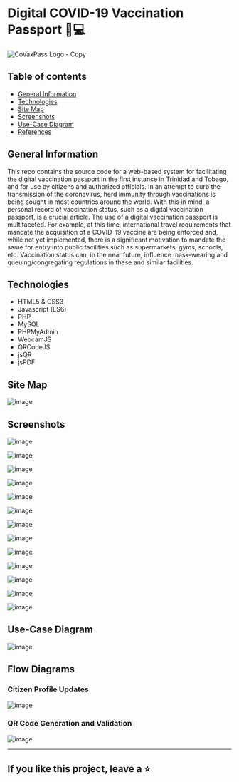 # Digital COVID-19 Vaccination Passport 💉💻

![CoVaxPass Logo - Copy](https://user-images.githubusercontent.com/55777067/159198294-b6046443-22c7-4a4a-b665-2539aa155dbb.PNG)

## Table of contents
* [General Information](#general-info)
* [Technologies](#technologies)
* [Site Map](#site-map)
* [Screenshots](#screenshots)
* [Use-Case Diagram](#use-case)
* [References](#references)

## General Information
This repo contains the source code for a web-based system for facilitating the digital vaccination passport in the first instance in Trinidad and Tobago, and for use by citizens and authorized officials. In an attempt to curb the transmission of the coronavirus, herd immunity through vaccinations is being sought in most countries around the world. With this in mind, a personal record of vaccination status, such as a digital vaccination passport, is a crucial article. The use of a digital vaccination passport is multifaceted. For example, at this time, international travel requirements that mandate the acquisition of a COVID-19 vaccine are being enforced and, while not yet implemented, there is a significant motivation to mandate the same for entry into public facilities such as supermarkets, gyms, schools, etc. Vaccination status can, in the near future, influence mask-wearing and queuing/congregating regulations in these and similar facilities. 

## Technologies

- HTML5 & CSS3
- Javascript (ES6)
- PHP
- MySQL
- PHPMyAdmin
- WebcamJS
- QRCodeJS
- jsQR
- jsPDF

## Site Map

![image](https://user-images.githubusercontent.com/55777067/161369116-077e78a1-758b-4f99-84d7-dc3bf2801b76.png)

## Screenshots

![image](https://user-images.githubusercontent.com/55777067/168417872-4a8febe7-7889-44a6-ae9f-24193848ba7b.png)

![image](https://user-images.githubusercontent.com/55777067/168417746-6b60499d-4500-4543-b076-e45d79054f7f.png)

![image](https://user-images.githubusercontent.com/55777067/168417736-748a3bd8-bfd8-4c27-b4dc-12e074e13ccd.png)

![image](https://user-images.githubusercontent.com/55777067/168418119-bd8f80fc-cd70-4d4d-adb0-b17350b4222f.png)

![image](https://user-images.githubusercontent.com/55777067/168417721-57ff8b95-a138-461c-9612-5b9329906856.png)

![image](https://user-images.githubusercontent.com/55777067/168417713-9f5bcb32-2791-4f86-946f-715a10041707.png)

![image](https://user-images.githubusercontent.com/55777067/168417728-a00825e0-7762-45a3-b617-3f565a13a109.png)

![image](https://user-images.githubusercontent.com/55777067/168417754-6f8cdeaa-1362-4727-bb49-30b013ba286c.png)

![image](https://user-images.githubusercontent.com/55777067/168417760-8ec4ea64-0ae4-415d-b85e-3a63e9482756.png)

![image](https://user-images.githubusercontent.com/55777067/168417765-38fb1ae5-21fd-4a7d-8b3f-a3a57bef3928.png)

![image](https://user-images.githubusercontent.com/55777067/168417771-31919cce-c07f-48ad-b679-107a8ad8fc4e.png)

![image](https://user-images.githubusercontent.com/55777067/168417785-15e58eb3-9214-4529-8923-19fa9b61826a.png)

![image](https://user-images.githubusercontent.com/55777067/168417918-2552732c-5453-4ec3-aa22-fa3b7ce9264e.png)



## Use-Case Diagram

![image](https://user-images.githubusercontent.com/55777067/150393667-98491f7d-f2fc-4573-8ca0-e5161749e268.png)

## Flow Diagrams

### Citizen Profile Updates

![image](https://user-images.githubusercontent.com/55777067/150393794-c9ecf210-63d6-4e33-946d-3e94c075afbb.png)

### QR Code Generation and Validation

![image](https://user-images.githubusercontent.com/55777067/150393895-a38b55e3-0213-4d52-ba22-1f17423de35b.png)


<hr>

## If you like this project, leave a ⭐
